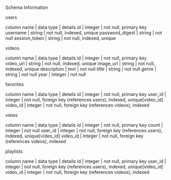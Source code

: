 Schema Information

users

column name     |	data type |	details
id              |	integer	  | not null, primary key
username	      | string	  | not null, indexed, unique
password_digest	| string	  | not null
session_token	  | string	  | not null, indexed, unique


videos

column name	| data type	| details
id	        | integer	  | not null, primary key
video_url	  | string	  | not null, indexed, unique
image_url	  | string	  | not null, indexed, unique
description	| text	    | not null
title	      | string	  | not null
genre	      | string	  | not null
year	      | integer	  | not null




favorites

column name	| data type	| details
id	        | integer	  | not null, primary key
user_id	    | integer	  | not null, foreign key (references users), indexed, unique[video_id]
video_id	  | integer	  | not null, foreign key (references videos), indexed


views

column name	| data type	| details
id	        | integer	  | not null, primary key
count       | integer   | not null
user_id	    | integer	  | not null, foreign key (references users), indexed, unique[video_id]
video_id	  | integer	  | not null, foreign key (references videos), indexed


playlists

column name	| data type	| details
id	        | integer	  | not null, primary key
user_id	    | integer	  | not null, foreign key (references users), indexed, unique[video_id]
video_id	  | integer	  | not null, foreign key (references videos), indexed
